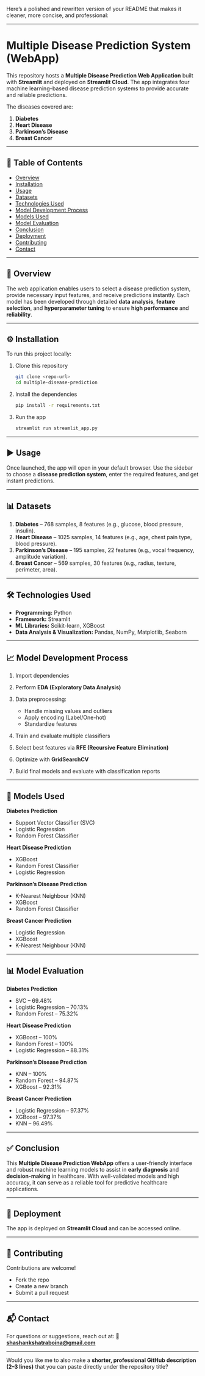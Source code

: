 Here’s a polished and rewritten version of your README that makes it cleaner, more concise, and professional:

---

# Multiple Disease Prediction System (WebApp)

This repository hosts a **Multiple Disease Prediction Web Application** built with **Streamlit** and deployed on **Streamlit Cloud**. The app integrates four machine learning–based disease prediction systems to provide accurate and reliable predictions.

The diseases covered are:

1. **Diabetes**
2. **Heart Disease**
3. **Parkinson’s Disease**
4. **Breast Cancer**

---

## 📑 Table of Contents

* [Overview](#overview)
* [Installation](#installation)
* [Usage](#usage)
* [Datasets](#datasets)
* [Technologies Used](#technologies-used)
* [Model Development Process](#model-development-process)
* [Models Used](#models-used)
* [Model Evaluation](#model-evaluation)
* [Conclusion](#conclusion)
* [Deployment](#deployment)
* [Contributing](#contributing)
* [Contact](#contact)

---

## 🔎 Overview

The web application enables users to select a disease prediction system, provide necessary input features, and receive predictions instantly. Each model has been developed through detailed **data analysis**, **feature selection**, and **hyperparameter tuning** to ensure **high performance** and **reliability**.

---

## ⚙️ Installation

To run this project locally:

1. Clone this repository

   ```bash
   git clone <repo-url>
   cd multiple-disease-prediction
   ```
2. Install the dependencies

   ```bash
   pip install -r requirements.txt
   ```
3. Run the app

   ```bash
   streamlit run streamlit_app.py
   ```

---

## ▶️ Usage

Once launched, the app will open in your default browser. Use the sidebar to choose a **disease prediction system**, enter the required features, and get instant predictions.

---

## 📊 Datasets

1. **Diabetes** – 768 samples, 8 features (e.g., glucose, blood pressure, insulin).
2. **Heart Disease** – 1025 samples, 14 features (e.g., age, chest pain type, blood pressure).
3. **Parkinson’s Disease** – 195 samples, 22 features (e.g., vocal frequency, amplitude variation).
4. **Breast Cancer** – 569 samples, 30 features (e.g., radius, texture, perimeter, area).

---

## 🛠 Technologies Used

* **Programming:** Python
* **Framework:** Streamlit
* **ML Libraries:** Scikit-learn, XGBoost
* **Data Analysis & Visualization:** Pandas, NumPy, Matplotlib, Seaborn

---

## 📈 Model Development Process

1. Import dependencies
2. Perform **EDA (Exploratory Data Analysis)**
3. Data preprocessing:

   * Handle missing values and outliers
   * Apply encoding (Label/One-hot)
   * Standardize features
4. Train and evaluate multiple classifiers
5. Select best features via **RFE (Recursive Feature Elimination)**
6. Optimize with **GridSearchCV**
7. Build final models and evaluate with classification reports

---

## 🤖 Models Used

**Diabetes Prediction**

* Support Vector Classifier (SVC)
* Logistic Regression
* Random Forest Classifier

**Heart Disease Prediction**

* XGBoost
* Random Forest Classifier
* Logistic Regression

**Parkinson’s Disease Prediction**

* K-Nearest Neighbour (KNN)
* XGBoost
* Random Forest Classifier

**Breast Cancer Prediction**

* Logistic Regression
* XGBoost
* K-Nearest Neighbour (KNN)

---

## 📊 Model Evaluation

**Diabetes Prediction**

* SVC – 69.48%
* Logistic Regression – 70.13%
* Random Forest – 75.32%

**Heart Disease Prediction**

* XGBoost – 100%
* Random Forest – 100%
* Logistic Regression – 88.31%

**Parkinson’s Disease Prediction**

* KNN – 100%
* Random Forest – 94.87%
* XGBoost – 92.31%

**Breast Cancer Prediction**

* Logistic Regression – 97.37%
* XGBoost – 97.37%
* KNN – 96.49%

---

## ✅ Conclusion

This **Multiple Disease Prediction WebApp** offers a user-friendly interface and robust machine learning models to assist in **early diagnosis** and **decision-making** in healthcare. With well-validated models and high accuracy, it can serve as a reliable tool for predictive healthcare applications.

---

## 🚀 Deployment

The app is deployed on **Streamlit Cloud** and can be accessed online.

---

## 🤝 Contributing

Contributions are welcome!

* Fork the repo
* Create a new branch
* Submit a pull request

---

## 📬 Contact

For questions or suggestions, reach out at:
📧 **[shashankshatraboina@gmail.com](mailto:shashankshatraboina@gmail.com)**

---

Would you like me to also make a **shorter, professional GitHub description (2–3 lines)** that you can paste directly under the repository title?

